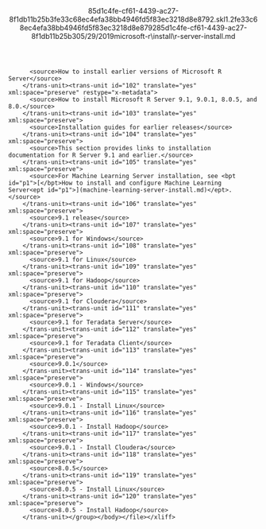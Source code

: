 <?xml version="1.0"?><xliff version="1.2" xmlns="urn:oasis:names:tc:xliff:document:1.2" xmlns:xsi="http://www.w3.org/2001/XMLSchema-instance" xsi:schemaLocation="urn:oasis:names:tc:xliff:document:1.2 xliff-core-1.2-transitional.xsd"><file datatype="xml" original="r-server-install.md" source-language="en-US" target-language="en-US"><header><tool tool-id="mdxliff" tool-name="mdxliff" tool-version="1.0-8ab897d" tool-company="Microsoft" /><xliffext:skl_file_name xmlns:xliffext="urn:microsoft:content:schema:xliffextensions">85d1c4fe-cf61-4439-ac27-8f1db11b25b3fe33c68ec4efa38bb4946fd5f83ec3218d8e8792.skl</xliffext:skl_file_name><xliffext:version xmlns:xliffext="urn:microsoft:content:schema:xliffextensions">1.2</xliffext:version><xliffext:ms.openlocfilehash xmlns:xliffext="urn:microsoft:content:schema:xliffextensions">fe33c68ec4efa38bb4946fd5f83ec3218d8e8792</xliffext:ms.openlocfilehash><xliffext:ms.sourcegitcommit xmlns:xliffext="urn:microsoft:content:schema:xliffextensions">85d1c4fe-cf61-4439-ac27-8f1db11b25b3</xliffext:ms.sourcegitcommit><xliffext:ms.lasthandoff xmlns:xliffext="urn:microsoft:content:schema:xliffextensions">05/29/2019</xliffext:ms.lasthandoff><xliffext:ms.openlocfilepath xmlns:xliffext="urn:microsoft:content:schema:xliffextensions">microsoft-r\install\r-server-install.md</xliffext:ms.openlocfilepath></header><body><group id="content" extype="content"><trans-unit id="101" translate="yes" xml:space="preserve" restype="x-metadata">
          <source>How to install earlier versions of Microsoft R Server</source>
        </trans-unit><trans-unit id="102" translate="yes" xml:space="preserve" restype="x-metadata">
          <source>How to install Microsoft R Server 9.1, 9.0.1, 8.0.5, and 8.0.</source>
        </trans-unit><trans-unit id="103" translate="yes" xml:space="preserve">
          <source>Installation guides for earlier releases</source>
        </trans-unit><trans-unit id="104" translate="yes" xml:space="preserve">
          <source>This section provides links to installation documentation for R Server 9.1 and earlier.</source>
        </trans-unit><trans-unit id="105" translate="yes" xml:space="preserve">
          <source>For Machine Learning Server installation, see <bpt id="p1">[</bpt>How to install and configure Machine Learning Server<ept id="p1">](machine-learning-server-install.md)</ept>.</source>
        </trans-unit><trans-unit id="106" translate="yes" xml:space="preserve">
          <source>9.1 release</source>
        </trans-unit><trans-unit id="107" translate="yes" xml:space="preserve">
          <source>9.1 for Windows</source>
        </trans-unit><trans-unit id="108" translate="yes" xml:space="preserve">
          <source>9.1 for Linux</source>
        </trans-unit><trans-unit id="109" translate="yes" xml:space="preserve">
          <source>9.1 for Hadoop</source>
        </trans-unit><trans-unit id="110" translate="yes" xml:space="preserve">
          <source>9.1 for Cloudera</source>
        </trans-unit><trans-unit id="111" translate="yes" xml:space="preserve">
          <source>9.1 for Teradata Server</source>
        </trans-unit><trans-unit id="112" translate="yes" xml:space="preserve">
          <source>9.1 for Teradata Client</source>
        </trans-unit><trans-unit id="113" translate="yes" xml:space="preserve">
          <source>9.0.1</source>
        </trans-unit><trans-unit id="114" translate="yes" xml:space="preserve">
          <source>9.0.1 - Windows</source>
        </trans-unit><trans-unit id="115" translate="yes" xml:space="preserve">
          <source>9.0.1 - Install Linux</source>
        </trans-unit><trans-unit id="116" translate="yes" xml:space="preserve">
          <source>9.0.1 - Install Hadoop</source>
        </trans-unit><trans-unit id="117" translate="yes" xml:space="preserve">
          <source>9.0.1 - Install Cloudera</source>
        </trans-unit><trans-unit id="118" translate="yes" xml:space="preserve">
          <source>8.0.5</source>
        </trans-unit><trans-unit id="119" translate="yes" xml:space="preserve">
          <source>8.0.5 - Install Linux</source>
        </trans-unit><trans-unit id="120" translate="yes" xml:space="preserve">
          <source>8.0.5 - Install Hadoop</source>
        </trans-unit></group></body></file></xliff>